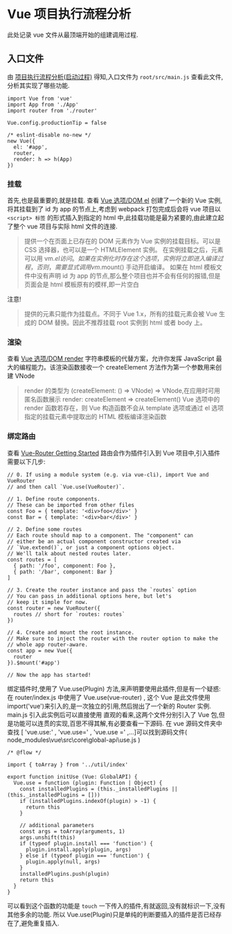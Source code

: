 # Vue 项目执行流程分析

此处记录 vue 文件从最顶端开始的组建调用过程.

## 入口文件

由 [项目执行流程分析(启动过程)](#31) 得知,入口文件为 `root/src/main.js`
查看此文件,分析其实现了哪些功能.

```
import Vue from 'vue'
import App from './App'
import router from './router'

Vue.config.productionTip = false

/* eslint-disable no-new */
new Vue({
  el: '#app',
  router,
  render: h => h(App)
})
```

### 挂载

首先,也是最重要的,就是挂载.
查看 [Vue 选项/DOM el](https://cn.vuejs.org/v2/api/#el)
创建了一个新的 Vue 实例,将其挂载到了 id 为 app 的节点上,考虑到 webpack 打包完成后会将 vue 项目以 `<script> 标签` 的形式插入到指定的 html 中,此挂载功能是最为紧要的,由此建立起了整个 vue 项目与实际 html 文件的连接.

> 提供一个在页面上已存在的 DOM 元素作为 Vue 实例的挂载目标。可以是 CSS 选择器，也可以是一个 HTMLElement 实例。
> 在实例挂载之后，元素可以用 vm.$el 访问。
> 如果在实例化时存在这个选项，实例将立即进入编译过程，否则，需要显式调用 vm.$mount() 手动开启编译。
> 如果在 html 模板文件中没有声明 id 为 app 的节点,那么整个项目也并不会有任何的报错,但是页面会是 html 模板原有的模样,即一片空白

注意!

> 提供的元素只能作为挂载点。不同于 Vue 1.x，所有的挂载元素会被 Vue 生成的 DOM 替换。因此不推荐挂载 root 实例到 html 或者 body 上。

### 渲染

查看 [Vue 选项/DOM render](https://cn.vuejs.org/v2/api/#render)
字符串模板的代替方案，允许你发挥 JavaScript 最大的编程能力。该渲染函数接收一个 createElement 方法作为第一个参数用来创建 VNode

> render 的类型为 (createElement: () => VNode) => VNode,在应用时可用匿名函数展示 render: createElement => createElement(<vue-component />)
> Vue 选项中的 render 函数若存在，则 Vue 构造函数不会从 template 选项或通过 el 选项指定的挂载元素中提取出的 HTML 模板编译渲染函数

### 绑定路由

查看 [Vue-Router Getting Started](https://router.vuejs.org/guide/#html)
路由会作为插件引入到 Vue 项目中,引入插件需要以下几步:

```
// 0. If using a module system (e.g. via vue-cli), import Vue and VueRouter
// and then call `Vue.use(VueRouter)`.

// 1. Define route components.
// These can be imported from other files
const Foo = { template: '<div>foo</div>' }
const Bar = { template: '<div>bar</div>' }

// 2. Define some routes
// Each route should map to a component. The "component" can
// either be an actual component constructor created via
// `Vue.extend()`, or just a component options object.
// We'll talk about nested routes later.
const routes = [
  { path: '/foo', component: Foo },
  { path: '/bar', component: Bar }
]

// 3. Create the router instance and pass the `routes` option
// You can pass in additional options here, but let's
// keep it simple for now.
const router = new VueRouter({
  routes // short for `routes: routes`
})

// 4. Create and mount the root instance.
// Make sure to inject the router with the router option to make the
// whole app router-aware.
const app = new Vue({
  router
}).$mount('#app')

// Now the app has started!
```

绑定插件时,使用了 Vue.use(Plugin) 方法,来声明要使用此插件,但是有一个疑惑:
在 router/index.js 中使用了 Vue.use(vue-router) , 这个 Vue 是此文件使用 import('vue')来引入的,是一次独立的引用,然后抛出了一个新的 Router 实例.
main.js 引入此实例后可以直接使用
直观的看来,这两个文件分别引入了 Vue 包,但是功能可以连贯的实现,百思不得其解,有必要查看一下源码.
在 vue 源码文件夹中查找 [ 'vue.use:' , 'vue.use=' , 'vue.use =' ,...]可以找到源码文件( node_modules\vue\src\core\global-api\use.js )

```
/* @flow */

import { toArray } from '../util/index'

export function initUse (Vue: GlobalAPI) {
  Vue.use = function (plugin: Function | Object) {
    const installedPlugins = (this._installedPlugins || (this._installedPlugins = []))
    if (installedPlugins.indexOf(plugin) > -1) {
      return this
    }

    // additional parameters
    const args = toArray(arguments, 1)
    args.unshift(this)
    if (typeof plugin.install === 'function') {
      plugin.install.apply(plugin, args)
    } else if (typeof plugin === 'function') {
      plugin.apply(null, args)
    }
    installedPlugins.push(plugin)
    return this
  }
}

```

可以看到这个函数的功能是 `touch` 一下传入的插件,有就返回,没有就标识一下,没有其他多余的功能.
所以 Vue.use(Plugin)只是单纯的判断要插入的插件是否已经存在了,避免重复插入.
